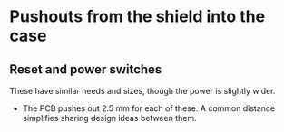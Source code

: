 # Pushouts from the shield into the case

## Reset and power switches

These have similar needs and sizes, though the power is slightly wider.

-   The PCB pushes out 2.5 mm for each of these.
    A common distance simplifies sharing design ideas between them.

